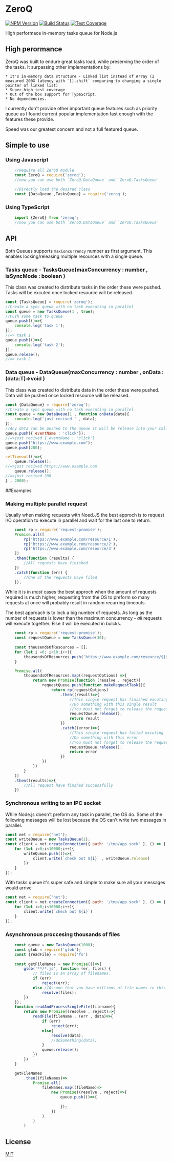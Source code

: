 # ZeroQ

[![NPM Version][npm-image]][npm-url]
[![Build Status][travis-image]][travis-url]
[![Test Coverage][coveralls-image]][coveralls-url]

  High performace in-memory tasks queue for Node.js

## High perormance
ZeroQ was built to endure great tasks load, while preserving the order of the tasks.
It surpassing other implementations by:

    * It's in-memory data structure - Linked list instead of Array (I measured 200X latency with `[].shift` comparing to changing a single pointer of linked list)
    * Super-high test coverage
    * Out of the box support for TypeScript.
    * No dependencies.

I currently don't provide other important queue features such as priority queue as I found current popular implementation fast enough with the features these provide.

Speed was our greatest concern and not a full featured queue.
## Simple to use

### Using Javascript
```js
    //Require all ZeroQ module
    const ZeroQ = require('zeroq');
    //now you can use both `ZeroQ.DataQueue` and `ZeroQ.TasksQueue`

    //Directly load the desired class
    const {DataQueue ,TasksQueue} = require('zeroq');

```

### Using TypeScript
```ts
    import {ZeroQ} from 'zeroq';
    //now you can use both `ZeroQ.DataQueue` and `ZeroQ.TasksQueue`


```

## API

Both Queues supports `maxConcurrency` number as first argument.
This enables locking/releasing multiple resources with a single queue.

### Tasks queue - TasksQueue<T>(maxConcurrency : number , isSyncMode : boolean )
This class was created to distribute tasks in the order these were pushed.
Tasks will be excuted once locked resource will be released.

```js
const {TasksQueue} = require('zeroq');
//Create a sync queue with no task executing in parallel
const queue = new TasksQueue(1 , true);
//Push some task to queue
queue.push(()=>{
    console.log('task 1');
});
//=> task 1
queue.push(()=>{
    console.log('task 2');
});
queue.releae();
//=> task 2
```

### Data queue - DataQueue<T>(maxConcurrency : number , onData : (data:T)=>void )
This class was created to distribute data in the order these were pushed.
Data will be pushed once locked resource will be released.

```js
const {DataQueue} = require('zeroq');
//Create a sync queue with no task executing in parallel
const queue = new DataQueue(1 , function onData(data){
    console.log('just recived ' , data);
});
//Any data can be pushed to the queue it will be release into your callback as is
queue.push({ eventName : 'click'});
//=>just recived { eventName : 'click'}
queue.push("https://www.example.com");
queue.push(200);

setTimeout(()=>{
    queue.release();
//=>just recived https://www.example.com
    queue.release();
//=>just recived 200
} , 2000);
```

##Examples

### Making multiple parallel request
Usually when making requests with Noed.JS the best approch is to request I/O operation to execute in parallel and wait for the last one to return.

```js
    const rp = require('request-promise');
    Promise.all([
        rp('https://www.example.com/resource/1'),
        rp('https://www.example.com/resource/2'),
        rp('https://www.example.com/resource/3')
    ])
    .then(function (results) {
        //All requests have finished
    })
    .catch(function (err) {
        //One of the requests have filed
    });
```
While it is in *most* cases the best approch when the amount of requests required is much higher, requesting from the OS to preform so many requests at once will probably result in random recurring timeouts.

The best approach is to lock a big number of requests.
As long as the number of requests is lower than the maximum concurrency - *all* requests will execute together.
Else it will be executed in bulcks.
```js
    const rp = require('request-promise');
    const requestQueue = new TasksQueue(30);
    
    const thousendsOfResources = [];
    for (let i =0; i<10;i++){
        thousendsOfResources.push(`https://www.example.com/resource/${i}`);
    }

    Promise.all(
        thousendsOfResources.map((requestOptions) =>{
            return new Promise(function (reoslve , reject){
                requestQueue.push(function makeRequestTask(){
                    return rp(requestOptions)
                        .then((result)=>{
                            //This single request has finished excuting successfully
                            //Do something with this single result
                            //You must not forget to release the request resource
                            requestQueue.release(); 
                            return result
                        })
                        .catch((error)=>{
                            //This single request has failed excuting
                            //Do something with this error 
                            //You must not forget to release the request resource
                            requestQueue.release(); 
                            return error
                        })
                })
            })
        }
    ))
    .then((results)=>{
        //All request have finshed successfully
    })

```
### Synchronous writing to an IPC socket
While Node.js doesn't preform any task in parallel, the OS do.
Some of the following messages will be lost because the OS can't write two messages in parallel.
```js
const net = require('net');
const writeQueue = new TasksQueue(1);
const client = net.createConnection({ path: '/tmp/app.sock' }, () => {
    for (let i=0;i<10000;i++){
        writeQueue.push(()=>{
            client.write(`check out ${i}` , writeQueue.release)
        })
    }
});

```
With tasks queue it's super safe and simple to make sure all your messages would arrive
```js
const net = require('net');
const client = net.createConnection({ path: '/tmp/app.sock' }, () => {
    for (let i=0;i<10000;i++){
        client.write(`check out ${i}`)
    }
});
```

### Asynchronous proccesing thousands of files
```js
    const queue = new TasksQueue(1000);
    const glob = require('glob');
    const {readFile} = require('fs')
    
    const getFileNames = new Promise(()=>{
        glob('**/*.js', function (er, files) {
            // files is an array of filenames.
            if (err)
                reject(err);
            else //Assume that you have millions of file names in this array
                resolve(files);
        })
    });
    function readAndProcessSingleFile(filename){
        return new Promise((resolve , reject)=>{
            readFile(fileName , (err , data)=>{
                if (err)
                    reject(err);
                else{
                    resolve(data);
                    //doSomething(data);
                }
                queue.release();
            })
        })
    }

    getFileNames
        .then((fileNames)=> 
            Promise.all(
                fileNames.map((fileName)=>
                    new Promise((resolve , reject)=>{
                        queue.push(()=>{
                            
                        });
                    })
                )
            )
        )
```

## License

  [MIT](LICENSE)

[npm-image]: https://img.shields.io/npm/v/zeroq.svg
[npm-url]: https://npmjs.org/package/zeroq
[travis-image]: https://img.shields.io/travis/hisco/zeroq/master.svg?style=flat-square
[travis-url]: https://travis-ci.org/hisco/zeroq
[coveralls-image]: https://coveralls.io/repos/github/hisco/zeroq/badge.svg?branch=master
[coveralls-url]: https://coveralls.io/github/hisco/zeroq?branch=master